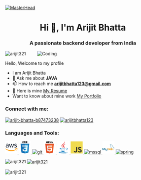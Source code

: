 [![MasterHead](https://www.horizont.com.hr/posao/backend-developer.gif)](https://arijit321.io)
<h1 align="center">Hi 👋, I'm Arijit Bhatta</h1>
<h3 align="center">A passionate backend developer from India</h3>
<img align="right" alt="Coding" width="400" src="https://camo.githubusercontent.com/cae12fddd9d6982901d82580bdf321d81fb299141098ca1c2d4891870827bf17/68747470733a2f2f6d69726f2e6d656469756d2e636f6d2f6d61782f313336302f302a37513379765349765f7430696f4a2d5a2e676966">

<p align="left"> <img src="https://komarev.com/ghpvc/?username=arijit321&label=Profile%20views&color=0e75b6&style=flat" alt="arijit321" /> </p>

  Hello, Welcome to my profile
- I am Arijit Bhatta
- 💬 Ask me about **JAVA**
- 📫 How to reach me **arijitbhatta123@gmail.com**
- 📄 Here is mine <a href="https://drive.google.com/file/d/1C-xbWdSqu-T6EKS3FVgs7_7FcTr-q9VX/view?usp=sharing">My Resume</a>
- Want to know about mine work <a href="https://arijit321.github.io/">My Portfolio</a>


<h3 align="left">Connect with me:</h3>
<p align="left">
<a href="https://linkedin.com/in/arijit-bhatta-b87473238" target="blank"><img align="center" src="https://raw.githubusercontent.com/rahuldkjain/github-profile-readme-generator/master/src/images/icons/Social/linked-in-alt.svg" alt="arijit-bhatta-b87473238" height="30" width="40" /></a>
<a href="https://www.hackerrank.com/arijitbhatta123" target="blank"><img align="center" src="https://raw.githubusercontent.com/rahuldkjain/github-profile-readme-generator/master/src/images/icons/Social/hackerrank.svg" alt="arijitbhatta123" height="30" width="40" /></a>
</p>

<h3 align="left">Languages and Tools:</h3>
<p align="left"> <a href="https://aws.amazon.com" target="_blank" rel="noreferrer"> <img src="https://raw.githubusercontent.com/devicons/devicon/master/icons/amazonwebservices/amazonwebservices-original-wordmark.svg" alt="aws" width="40" height="40"/> </a> <a href="https://www.w3schools.com/css/" target="_blank" rel="noreferrer"> <img src="https://raw.githubusercontent.com/devicons/devicon/master/icons/css3/css3-original-wordmark.svg" alt="css3" width="40" height="40"/> </a> <a href="https://git-scm.com/" target="_blank" rel="noreferrer"> <img src="https://www.vectorlogo.zone/logos/git-scm/git-scm-icon.svg" alt="git" width="40" height="40"/> </a> <a href="https://www.w3.org/html/" target="_blank" rel="noreferrer"> <img src="https://raw.githubusercontent.com/devicons/devicon/master/icons/html5/html5-original-wordmark.svg" alt="html5" width="40" height="40"/> </a> <a href="https://www.java.com" target="_blank" rel="noreferrer"> <img src="https://raw.githubusercontent.com/devicons/devicon/master/icons/java/java-original.svg" alt="java" width="40" height="40"/> </a> <a href="https://developer.mozilla.org/en-US/docs/Web/JavaScript" target="_blank" rel="noreferrer"> <img src="https://raw.githubusercontent.com/devicons/devicon/master/icons/javascript/javascript-original.svg" alt="javascript" width="40" height="40"/> </a> <a href="https://www.microsoft.com/en-us/sql-server" target="_blank" rel="noreferrer"> <img src="https://www.svgrepo.com/show/303229/microsoft-sql-server-logo.svg" alt="mssql" width="40" height="40"/> </a> <a href="https://www.mysql.com/" target="_blank" rel="noreferrer"> <img src="https://raw.githubusercontent.com/devicons/devicon/master/icons/mysql/mysql-original-wordmark.svg" alt="mysql" width="40" height="40"/> </a> <a href="https://spring.io/" target="_blank" rel="noreferrer"> <img src="https://www.vectorlogo.zone/logos/springio/springio-icon.svg" alt="spring" width="40" height="40"/> </a> </p>

<p><img align="left" src="https://github-readme-stats.vercel.app/api/top-langs?username=arijit321&show_icons=true&locale=en&layout=compact" alt="arijit321" /></p>

<p>&nbsp;<img align="center" src="https://github-readme-stats.vercel.app/api?username=arijit321&show_icons=true&locale=en" alt="arijit321" /></p>

<p><img align="center" src="https://github-readme-streak-stats.herokuapp.com/?user=arijit321&" alt="arijit321" /></p>
